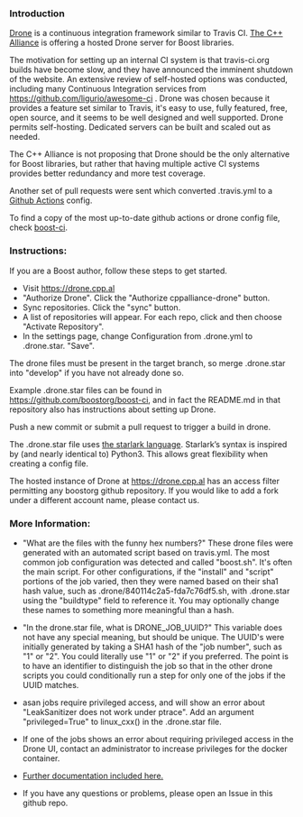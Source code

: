 
### Introduction  

[Drone](https://www.drone.io/) is a continuous integration framework similar to Travis CI. [The C++ Alliance](https://cppalliance.org/) is offering a hosted Drone server for Boost libraries. 

The motivation for setting up an internal CI system is that travis-ci.org builds have become slow, and they have announced the imminent shutdown of the  website. An extensive review of self-hosted options was conducted, including many Continuous Integration services from https://github.com/ligurio/awesome-ci . Drone was chosen because it provides a feature set similar to Travis, it's easy to use, fully featured, free, open source, and it seems to be well designed and well supported. Drone permits self-hosting. Dedicated servers can be built and scaled out as needed.  

The C++ Alliance is not proposing that Drone should be the only alternative for Boost libraries, but rather that having multiple active CI systems provides better redundancy and more test coverage. 

Another set of pull requests were sent which converted .travis.yml to a [Github Actions](https://github.com/CPPAlliance/githubactions) config.  

To find a copy of the most up-to-date github actions or drone config file, check [boost-ci](https://github.com/boostorg/boost-ci).  
  
### Instructions:  
  
If you are a Boost author, follow these steps to get started.  

- Visit https://drone.cpp.al
- "Authorize Drone". Click the "Authorize cppalliance-drone" button.  
- Sync repositories. Click the "sync" button.  
- A list of repositories will appear. For each repo, click and then choose "Activate Repository".  
- In the settings page, change Configuration from .drone.yml to .drone.star. "Save".  
  
The drone files must be present in the target branch, so merge .drone.star into "develop" if you have not already done so.  

Example .drone.star files can be found in https://github.com/boostorg/boost-ci, and in fact the README.md in that repository also has instructions about setting up Drone.    

Push a new commit or submit a pull request to trigger a build in drone.  

The .drone.star file uses [the starlark language](https://docs.bazel.build/versions/master/skylark/language.html). Starlark’s syntax is inspired by (and nearly identical to) Python3. This allows great flexibility when creating a config file.  

The hosted instance of Drone at https://drone.cpp.al has an access filter permitting any boostorg github repository. If you would like to add a fork under a different account name, please contact us.

### More Information:

- "What are the files with the funny hex numbers?" These drone files were generated with an automated script based on travis.yml. The most common job configuration was detected and called "boost.sh". It's often the main script. For other configurations, if the "install" and "script" portions of the job varied, then they were named based on their sha1 hash value, such as .drone/840114c2a5-fda7c76df5.sh, with .drone.star using the "buildtype" field to reference it. You may optionally change these names to something more meaningful than a hash.  

- "In the drone.star file, what is DRONE_JOB_UUID?" This variable does not have any special meaning, but should be unique. The UUID's were initially generated by taking a SHA1 hash of the "job number", such as "1" or "2". You could literally use "1" or "2" if you preferred. The point is to have an identifier to distinguish the job so that in the other drone scripts you could conditionally run a step for only one of the jobs if the UUID matches. 

- asan jobs require privileged access, and will show an error about "LeakSanitizer does not work under ptrace".  Add an argument "privileged=True" to linux_cxx() in the .drone.star file. 
  
- If one of the jobs shows an error about requiring privileged access in the Drone UI, contact an administrator to increase privileges for the docker container.
  
- [Further documentation included here.](docs/drone-ci.md)  
  
- If you have any questions or problems, please open an Issue in this github repo.  
